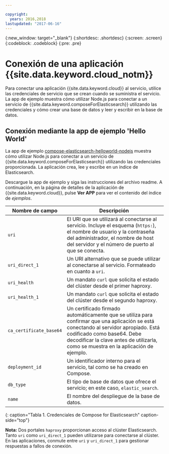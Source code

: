 ```yaml
---

copyright:
  years: 2016,2018
lastupdated: "2017-06-16"
---
```


{:new_window: target="_blank"}
{:shortdesc: .shortdesc}
{:screen: .screen}
{:codeblock: .codeblock}
{:pre: .pre}

# Conexión de una aplicación {{site.data.keyword.cloud_notm}}

Para conectar una aplicación {{site.data.keyword.cloud}} al servicio, utilice las credenciales de servicio que se crean cuando se suministra el servicio. La app de ejemplo muestra cómo utilizar Node.js para conectar a un servicio de {{site.data.keyword.composeForElasticsearch}} utilizando las credenciales y cómo crear una base de datos y leer y escribir en la base de datos.

## Conexión mediante la app de ejemplo 'Hello World'

La app de ejemplo [compose-elasticsearch-helloworld-nodejs](https://github.com/IBM-Cloud/compose-elasticsearch-helloworld-nodejs) muestra cómo utilizar Node.js para conectar a un servicio de {{site.data.keyword.composeForElasticsearch}} utilizando las credenciales proporcionada. La aplicación crea, lee y escribe en un índice de Elasticsearch.

Descargue la app de ejemplo y siga las instrucciones del archivo readme. A continuación, en la página de detalles de la aplicación de {{site.data.keyword.cloud}}, pulse **Ver APP** para ver el contenido del índice de *ejemplos*.

Nombre de campo|Descripción
----------|-----------
`uri`|El URI que se utilizará al conectarse al servicio. Incluye el esquema (`https:`), el nombre de usuario y la contraseña del administrador, el nombre de host del servidor y el número de puerto al que se conecta.
`uri_direct_1`|Un URI alternativo que se puede utilizar al conectarse al servicio. Formateado en cuanto a `uri`.
`uri_health`|Un mandato `curl` que solicita el estado del clúster desde el primer haproxy.
`uri_health_1`|Un mandato `curl` que solicita el estado del clúster desde el segundo haproxy.
`ca_certificate_base64`|Un certificado firmado automáticamente que se utiliza para confirmar que una aplicación se está conectando al servidor apropiado. Está codificado como base64. Debe decodificar la clave antes de utilizarla, como se muestra en la aplicación de ejemplo.
`deployment_id`|Un identificador interno para el servicio, tal como se ha creado en Compose.
`db_type`|El tipo de base de datos que ofrece el servicio; en este caso, `elastic_search`.
`name`|El nombre del despliegue de la base de datos.
{: caption="Tabla 1. Credenciales de Compose for Elasticsearch" caption-side="top"}

**Nota:** Dos portales `haproxy` proporcionan acceso al clúster Elasticsearch. Tanto `uri` como `uri_direct_1` pueden utilizarse para conectarse al clúster. En las aplicaciones, conmute entre `uri` y `uri_direct_1` para gestionar respuestas a fallos de conexión.
